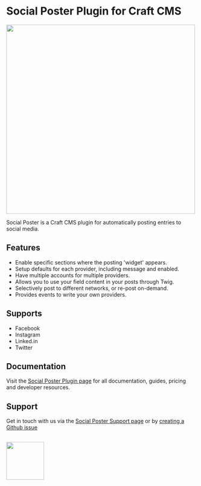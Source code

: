 # Social Poster Plugin for Craft CMS
<img width="500" src="https://verbb.io/uploads/plugins/social-poster/social-poster-social-card.png?v=2">

Social Poster is a Craft CMS plugin for automatically posting entries to social media.

## Features
- Enable specific sections where the posting 'widget' appears.
- Setup defaults for each provider, including message and enabled.
- Have multiple accounts for multiple providers.
- Allows you to use your field content in your posts through Twig.
- Selectively post to different networks, or re-post on-demand.
- Provides events to write your own providers.

## Supports
- Facebook
- Instagram
- Linked.in
- Twitter

## Documentation
Visit the [Social Poster Plugin page](https://verbb.io/craft-plugins/social-poster) for all documentation, guides, pricing and developer resources.

## Support
Get in touch with us via the [Social Poster Support page](https://verbb.io/craft-plugins/social-poster/support) or by [creating a Github issue](https://github.com/verbb/social-poster/issues)

<h2></h2>

<a href="https://verbb.io" target="_blank">
  <img width="100" src="https://verbb.io/assets/img/verbb-pill.svg">
</a>
